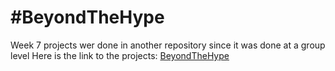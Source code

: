 # #BeyondTheHype

Week 7 projects wer done in another repository since it was done at a group level
Here is the link to the projects: [BeyondTheHype](https://github.com/whoisorioki/BeyondTheHype)